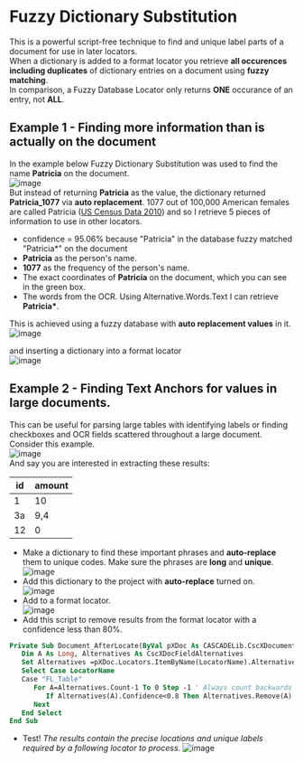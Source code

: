 # Fuzzy Dictionary Substitution
This is a powerful script-free technique to find and unique label parts of a document for use in later locators.  
When a dictionary is added to a format locator you retrieve **all occurences including duplicates** of dictionary entries on a document using **fuzzy matching**.  
In comparison, a Fuzzy Database Locator only returns **ONE** occurance of an entry, not **ALL**. 
## Example 1 - Finding more information than is actually on the document
In the example below Fuzzy Dictionary Substitution was used to find the name **Patricia** on the document.  
![image](https://user-images.githubusercontent.com/47416964/128848989-941a9e6b-49e4-48ba-9112-f869f7c4645b.png)  
But instead of returning **Patricia** as the value, the dictionary returned **Patricia_1077** via **auto replacement**. 1077 out of 100,000 American females are called Patricia ([US Census Data 2010](https://namecensus.com/female_names.htm))
and so I retrieve 5 pieces of information to use in other locators.
* confidence = 95.06% because "Patricia" in the database fuzzy matched "Patricia*" on the document
* **Patricia** as the person's name.
* **1077** as the frequency of the person's name.
* The exact coordinates of **Patricia** on the document, which you can see in the green box. 
* The words from the OCR. Using Alternative.Words.Text I can retrieve **Patricia\***.  

This is achieved using a fuzzy database with **auto replacement values** in it.  
![image](https://user-images.githubusercontent.com/47416964/128849883-b6d5dd0d-c4f4-4964-8159-62e1fd8fcab1.png)  
 
and inserting a dictionary into a format locator  
![image](https://user-images.githubusercontent.com/47416964/128849585-1d2f3dce-6609-4f7e-abc5-68ded174ebb0.png)  
## Example 2 - Finding Text Anchors for values in large documents.  
This can be useful for parsing large tables with identifying labels or finding checkboxes and OCR fields scattered throughout a large document.  
Consider this example.  
![image](https://user-images.githubusercontent.com/47416964/128854014-c0b3a114-4bcb-4ab7-a843-f9a8b84be7f9.png)  
And say you are interested in extracting these results:

| id | amount |
|----|--------|
| 1 | 10 |
| 3a | 9,4 |
| 12 | 0 |
* Make a dictionary to find these important phrases and **auto-replace** them to unique codes. Make sure the phrases are **long** and **unique**.  
![image](https://user-images.githubusercontent.com/47416964/128852949-3edd2ba8-d9e9-4a25-8c4a-683a655f02be.png)
* Add this dictionary to the project with **auto-replace** turned on.  
![image](https://user-images.githubusercontent.com/47416964/128853186-f0859ffa-e06b-48cc-b087-7423bf22cf3f.png)
* Add to a format locator.  
![image](https://user-images.githubusercontent.com/47416964/128853365-fa69f07e-5055-49d6-886c-90fa49d8226e.png)
* Add this script to remove results from the format locator with a confidence less than 80%.
```vb
Private Sub Document_AfterLocate(ByVal pXDoc As CASCADELib.CscXDocument, ByVal LocatorName As String)
   Dim A As Long, Alternatives As CscXDocFieldAlternatives
   Set Alternatives =pXDoc.Locators.ItemByName(LocatorName).Alternatives
   Select Case LocatorName
   Case "FL_Table"
      For A=Alternatives.Count-1 To 0 Step -1 ' Always count backwards if deleting
         If Alternatives(A).Confidence<0.8 Then Alternatives.Remove(A)
      Next
   End Select
End Sub
```
* Test! *The results contain the precise locations and unique labels required by a following locator to process*.
![image](https://user-images.githubusercontent.com/47416964/128853742-a1d92d5e-97b1-4c50-bc23-7f9b3322632a.png)


